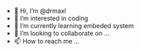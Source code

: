 - 👋 Hi, I’m @drmaxl
- 👀 I’m interested in coding
- 🌱 I’m currently learning embeded system
- 💞️ I’m looking to collaborate on ...
- 📫 How to reach me ...

<!---
drmaxl/drmaxl is a ✨ special ✨ repository because its `README.md` (this file) appears on your GitHub profile.
You can click the Preview link to take a look at your changes.
--->
